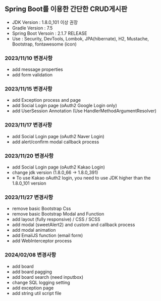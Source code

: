 ## Spring Boot를 이용한 간단한 CRUD게시판

- JDK Version : 1.8.0_101 이상 권장
- Gradle Version : 7.5
- Spring Boot Versoin : 2.1.7 RELEASE
- Use : Security, DevTools, Lombok, JPA(hibernate), H2, Mustache, Bootstrap, fontawesome (icon)

### 2023/11/10 변경사항

- add message properties
- add form validation

### 2023/11/15 변경사항

- add Exception process and page
- add Social Login page (oAuth2 Google Login only)
- add UserSession Annotation (Use HandlerMethodArgumentResolver)

### 2023/11/17 변경사항

- add Social Login page (oAuth2 Naver Login)
- add alert/confirm modal callback process

### 2023/11/20 변경사항

- add Social Login page (oAuth2 Kakao Login)
- change jdk version (1.8.0_66 -> 1.8.0_391)
- ※ To use Kakao oAuth2 login, you need to use JDK higher than the 1.8.0_101 version

### 2023/11/27 변경사항

- remove basic Bootstrap Css
- remove basic Bootstrap Modal and Function
- add layout (fully responsive) / CSS / SCSS
- add modal (sweetAlert2) and custom and callback process
- add modal animation
- add EmailJS function (email form)
- add WebInterceptor process

### 2024/02/08 변경사항

- add board
- add board pagging
- add board search (need inputbox)
- change SQL logging setting
- add exception page
- add string util script file
